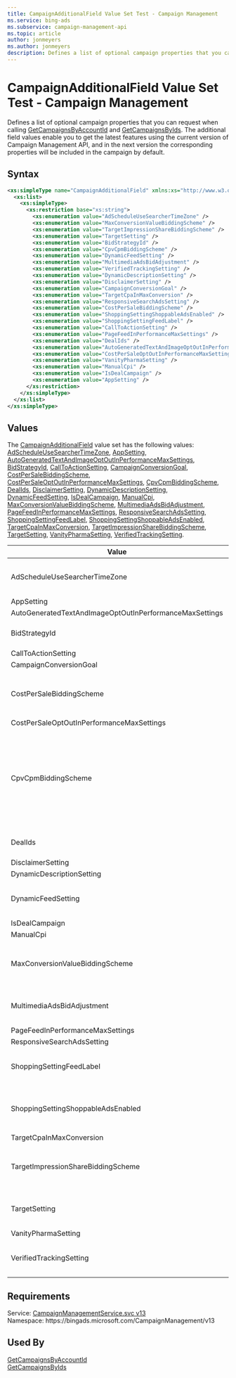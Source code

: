 ```yaml
---
title: CampaignAdditionalField Value Set Test - Campaign Management
ms.service: bing-ads
ms.subservice: campaign-management-api
ms.topic: article
author: jonmeyers
ms.author: jonmeyers
description: Defines a list of optional campaign properties that you can request when calling GetCampaignsByAccountId and GetCampaignsByIds.(test)
---
```

# CampaignAdditionalField Value Set Test - Campaign Management
Defines a list of optional campaign properties that you can request when calling [GetCampaignsByAccountId](getcampaignsbyaccountid.md) and [GetCampaignsByIds](getcampaignsbyids.md). The additional field values enable you to get the latest features using the current version of Campaign Management API, and in the next version the corresponding properties will be included in the campaign by default.  

## Syntax
```xml
<xs:simpleType name="CampaignAdditionalField" xmlns:xs="http://www.w3.org/2001/XMLSchema">
  <xs:list>
    <xs:simpleType>
      <xs:restriction base="xs:string">
        <xs:enumeration value="AdScheduleUseSearcherTimeZone" />
        <xs:enumeration value="MaxConversionValueBiddingScheme" />
        <xs:enumeration value="TargetImpressionShareBiddingScheme" />
        <xs:enumeration value="TargetSetting" />
        <xs:enumeration value="BidStrategyId" />
        <xs:enumeration value="CpvCpmBiddingScheme" />
        <xs:enumeration value="DynamicFeedSetting" />
        <xs:enumeration value="MultimediaAdsBidAdjustment" />
        <xs:enumeration value="VerifiedTrackingSetting" />
        <xs:enumeration value="DynamicDescriptionSetting" />
        <xs:enumeration value="DisclaimerSetting" />
        <xs:enumeration value="CampaignConversionGoal" />
        <xs:enumeration value="TargetCpaInMaxConversion" />
        <xs:enumeration value="ResponsiveSearchAdsSetting" />
        <xs:enumeration value="CostPerSaleBiddingScheme" />
        <xs:enumeration value="ShoppingSettingShoppableAdsEnabled" />
        <xs:enumeration value="ShoppingSettingFeedLabel" />
        <xs:enumeration value="CallToActionSetting" />
        <xs:enumeration value="PageFeedInPerformanceMaxSettings" />
        <xs:enumeration value="DealIds" />
        <xs:enumeration value="AutoGeneratedTextAndImageOptOutInPerformanceMaxSettings" />
        <xs:enumeration value="CostPerSaleOptOutInPerformanceMaxSettings" />
        <xs:enumeration value="VanityPharmaSetting" />
        <xs:enumeration value="ManualCpi" />
        <xs:enumeration value="IsDealCampaign" />
        <xs:enumeration value="AppSetting" />
      </xs:restriction>
    </xs:simpleType>
  </xs:list>
</xs:simpleType>
```

## <a name="values"></a>Values

The [CampaignAdditionalField](campaignadditionalfield.md) value set has the following values: [AdScheduleUseSearcherTimeZone](#adscheduleusesearchertimezone), [AppSetting](#appsetting), [AutoGeneratedTextAndImageOptOutInPerformanceMaxSettings](#autogeneratedtextandimageoptoutinperformancemaxsettings), [BidStrategyId](#bidstrategyid), [CallToActionSetting](#calltoactionsetting), [CampaignConversionGoal](#campaignconversiongoal), [CostPerSaleBiddingScheme](#costpersalebiddingscheme), [CostPerSaleOptOutInPerformanceMaxSettings](#costpersaleoptoutinperformancemaxsettings), [CpvCpmBiddingScheme](#cpvcpmbiddingscheme), [DealIds](#dealids), [DisclaimerSetting](#disclaimersetting), [DynamicDescriptionSetting](#dynamicdescriptionsetting), [DynamicFeedSetting](#dynamicfeedsetting), [IsDealCampaign](#isdealcampaign), [ManualCpi](#manualcpi), [MaxConversionValueBiddingScheme](#maxconversionvaluebiddingscheme), [MultimediaAdsBidAdjustment](#multimediaadsbidadjustment), [PageFeedInPerformanceMaxSettings](#pagefeedinperformancemaxsettings), [ResponsiveSearchAdsSetting](#responsivesearchadssetting), [ShoppingSettingFeedLabel](#shoppingsettingfeedlabel), [ShoppingSettingShoppableAdsEnabled](#shoppingsettingshoppableadsenabled), [TargetCpaInMaxConversion](#targetcpainmaxconversion), [TargetImpressionShareBiddingScheme](#targetimpressionsharebiddingscheme), [TargetSetting](#targetsetting), [VanityPharmaSetting](#vanitypharmasetting), [VerifiedTrackingSetting](#verifiedtrackingsetting).

|Value|Description|
|-----------|---------------|
|<a name="adscheduleusesearchertimezone"></a>AdScheduleUseSearcherTimeZone|Request that the [AdScheduleUseSearcherTimeZone](campaign.md#adscheduleusesearchertimezone) element be included within each returned [Campaign](campaign.md) object.|
|<a name="appsetting"></a>AppSetting|Reserved.|
|<a name="autogeneratedtextandimageoptoutinperformancemaxsettings"></a>AutoGeneratedTextAndImageOptOutInPerformanceMaxSettings|Reserved.|
|<a name="bidstrategyid"></a>BidStrategyId|Request that the [BidStrategyId](campaign.md#bidstrategyid) element be included within each returned [Campaign](campaign.md) object.|
|<a name="calltoactionsetting"></a>CallToActionSetting|Reserved.|
|<a name="campaignconversiongoal"></a>CampaignConversionGoal|Reserved.|
|<a name="costpersalebiddingscheme"></a>CostPerSaleBiddingScheme|Request that the [CostPerSaleBiddingScheme](costpersalebiddingscheme.md) object be returned within the [BiddingScheme](campaign.md#biddingscheme) element of each returned [Campaign](campaign.md) object.|
|<a name="costpersaleoptoutinperformancemaxsettings"></a>CostPerSaleOptOutInPerformanceMaxSettings|Reserved.|
|<a name="cpvcpmbiddingscheme"></a>CpvCpmBiddingScheme|Request that the [ManualCpmBiddingScheme](manualcpmbiddingscheme.md) or [ManualCpvBiddingScheme](manualcpvbiddingscheme.md) object be returned within the [BiddingScheme](campaign.md#biddingscheme) element of each returned [Campaign](campaign.md) object.<br/><br/>*Note*: When *CpvCpmBiddingScheme* is not set, campaigns using ManualCPV or ManualCPM bidding schemes are not returned.|
|<a name="dealids"></a>DealIds|Request that the [DealIds](campaign.md#dealids) element be included within each returned [Campaign](campaign.md) object.|
|<a name="disclaimersetting"></a>DisclaimerSetting|Reserved.|
|<a name="dynamicdescriptionsetting"></a>DynamicDescriptionSetting|Reserved.|
|<a name="dynamicfeedsetting"></a>DynamicFeedSetting|Request that the [DynamicFeedSetting](dynamicfeedsetting.md) object be returned within the [Settings](campaign.md#settings) element of each returned [Campaign](campaign.md) object.|
|<a name="isdealcampaign"></a>IsDealCampaign|Reserved.|
|<a name="manualcpi"></a>ManualCpi|Reserved.|
|<a name="maxconversionvaluebiddingscheme"></a>MaxConversionValueBiddingScheme|Request that the [MaxConversionValueBiddingScheme](maxconversionvaluebiddingscheme.md) object be returned within the [BiddingScheme](campaign.md#biddingscheme) element of each returned [Campaign](campaign.md) object.|
|<a name="multimediaadsbidadjustment"></a>MultimediaAdsBidAdjustment|Request that the MultimediaAdsBidAdjustment element be included within each returned [Campaign](campaign.md) object.|
|<a name="pagefeedinperformancemaxsettings"></a>PageFeedInPerformanceMaxSettings|Reserved.|
|<a name="responsivesearchadssetting"></a>ResponsiveSearchAdsSetting|Reserved.|
|<a name="shoppingsettingfeedlabel"></a>ShoppingSettingFeedLabel|Request that the FeedLabel element be returned within the [ShoppingSetting](shoppingsetting.md) object of each returned [Campaign](campaign.md) object.|
|<a name="shoppingsettingshoppableadsenabled"></a>ShoppingSettingShoppableAdsEnabled|Request that the ShoppableAdsEnabled element be returned within the [ShoppingSetting](shoppingsetting.md) object of each returned [Campaign](campaign.md) object.|
|<a name="targetcpainmaxconversion"></a>TargetCpaInMaxConversion|Reserved.|
|<a name="targetimpressionsharebiddingscheme"></a>TargetImpressionShareBiddingScheme|Request that the [TargetImpressionShareBiddingScheme](targetimpressionsharebiddingscheme.md) object be returned within the [BiddingScheme](campaign.md#biddingscheme) element of each returned [Campaign](campaign.md) object.|
|<a name="targetsetting"></a>TargetSetting|Request that the [TargetSetting](targetsetting.md) object be returned within the [Settings](campaign.md#settings) element of each returned [Campaign](campaign.md) object.|
|<a name="vanitypharmasetting"></a>VanityPharmaSetting|Reserved.|
|<a name="verifiedtrackingsetting"></a>VerifiedTrackingSetting|Request that the [VerifiedTrackingSetting](verifiedtrackingsetting.md) object be returned within the [Settings](campaign.md#settings) element of each returned [Campaign](campaign.md) object.|

## Requirements
Service: [CampaignManagementService.svc v13](https://campaign.api.bingads.microsoft.com/Api/Advertiser/CampaignManagement/v13/CampaignManagementService.svc)  
Namespace: https\://bingads.microsoft.com/CampaignManagement/v13  

## Used By
[GetCampaignsByAccountId](getcampaignsbyaccountid.md)  
[GetCampaignsByIds](getcampaignsbyids.md)  
